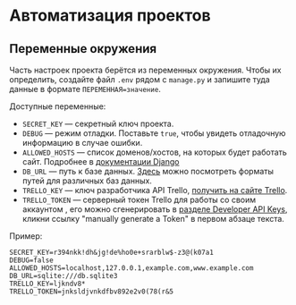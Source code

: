 # Автоматизация проектов

## Переменные окружения

Часть настроек проекта берётся из переменных окружения. Чтобы их определить, создайте файл `.env` рядом с `manage.py` и запишите туда данные в формате `ПЕРЕМЕННАЯ=значение`.

Доступные переменные:

- `SECRET_KEY` — секретный ключ проекта.
- `DEBUG` — режим отладки. Поставьте `true`, чтобы увидеть отладочную информацию в случае ошибки.
- `ALLOWED_HOSTS` — список доменов/хостов, на которых будет работать сайт. Подробнее в [документации Django](https://docs.djangoproject.com/en/4.0/ref/settings/#allowed-hosts)
- `DB_URL` — путь к базе данных. [Здесь](https://github.com/kennethreitz/dj-database-url#url-schema) можно посмотреть форматы путей для различных баз данных.
- `TRELLO_KEY` — ключ разработчика API Trello, [получить на сайте Trello](https://trello.com/app-key/).
- `TRELLO_TOKEN` — серверный токен Trello для работы со своим аккаунтом , его можно сгенерировать в [разделе Developer API Keys](https://trello.com/app-key/), кликни ссылку "manually generate a Token" в первом абзаце текста.

Пример:

```env
SECRET_KEY=r394nkk!dh&jg!de%ho0e+srarblw$-z3@(k07a1
DEBUG=false
ALLOWED_HOSTS=localhost,127.0.0.1,example.com,www.example.com
DB_URL=sqlite:///db.sqlite3
TRELLO_KEY=ljkndv8*
TRELLO_TOKEN=jnksldjvnkdfbv892e2v0(78(r&5
```